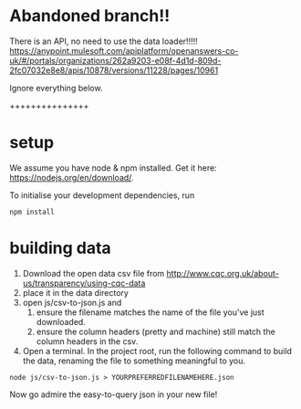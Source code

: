 # Abandoned branch!!

There is an API, no need to use the data loader!!!!! https://anypoint.mulesoft.com/apiplatform/openanswers-co-uk/#/portals/organizations/262a9203-e08f-4d1d-809d-2fc07032e8e8/apis/10878/versions/11228/pages/10961


Ignore everything below.

+++++++++++++++

# setup

We assume you have node & npm installed. Get it here: https://nodejs.org/en/download/.

To initialise your development dependencies, run

 ```npm install```


# building data
1. Download the open data csv file from http://www.cqc.org.uk/about-us/transparency/using-cqc-data
2. place it in the data directory
3. open js/csv-to-json.js and
    1. ensure the filename matches the name of the file you've just downloaded.
    2. ensure the column headers (pretty and machine) still match the column headers in the csv.
4. Open a terminal. In the project root, run the following command to build the data, renaming the file to something meaningful to you.

``` node js/csv-to-json.js > YOURPREFERREDFILENAMEHERE.json ```

Now go admire the easy-to-query json in your new file!
